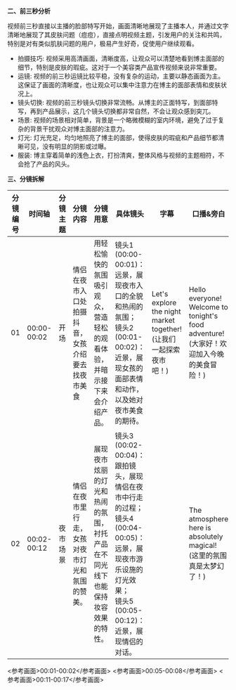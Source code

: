 **二、前三秒分析**

视频前三秒直接以主播的脸部特写开始，画面清晰地展现了主播本人，并通过文字清晰地展现了其皮肤问题（痘痘），直接点明视频主题，引发用户的关注和共鸣，特别是对有类似肌肤问题的用户，极易产生好奇，促使用户继续观看。
 - 拍摄技巧: 视频采用高清画面，清晰度高，让观众可以清楚地看到博主面部的细节，特别是皮肤的瑕疵。这对于一个美容类产品宣传视频来说非常重要。
 - 运镜: 视频的前三秒运镜比较平稳，没有复杂的运动，主要以静态画面为主。这保证了画面的清晰度，也让观众可以集中注意力在博主的面部表情和皮肤状况上。
 - 镜头切换: 视频的前三秒镜头切换非常流畅。从博主的正面特写，到面部特写，再到产品展示，这几个镜头切换都非常自然，不会让观众感到突兀。
 - 场景: 视频的场景相对简单，背景是一个略微模糊的室内环境，避免了过于复杂的背景干扰观众对博主面部的注意力。
 - 灯光: 灯光充足，均匀地照亮了博主的面部，使得皮肤的瑕疵和产品细节都清晰可见，没有明显的阴影或过曝。
 - 服装: 博主穿着简单的浅色上衣，打扮清爽，整体风格与视频的主题相符，不会抢了产品的风头。


**三、分镜拆解**

| 分镜编号 | 时间轴 | 分镜主题 | 分镜内容 | 分镜用意 | 具体镜头 | 字幕 | 口播&旁白 | 关键注意点 | 参考画面 |
|---|---|---|---|---|---|---|---|---|---|
| 01 | 00:00-00:02 | 开场 | 情侣在夜市入口处拍摄抖音，女孩介绍要去找夜市美食 | 用轻松愉快的氛围吸引观众，营造轻松的观看体验，并暗示接下来会介绍产品。 | 镜头1 (00:00-00:01)：远景，展现夜市入口的全貌和热闹的氛围；<br>镜头2 (00:01-00:02)：近景，展现女孩的面部表情和动作，以及她对夜市美食的期待。 | Let's explore the night market together! (让我们一起探索夜市吧！) | Hello everyone! Welcome to tonight's food adventure! (大家好！欢迎加入今晚的美食冒险！) | 镜头切换要流畅自然，避免突兀感。 | <参考画面>00:00-00:01</参考画面><br><参考画面>00:01-00:02</参考画面> |
| 02 | 00:02-00:12 | 夜市场景 | 情侣在夜市里行走，女孩对夜市灯光和氛围的赞美。 | 展现夜市炫丽的灯光和热闹的氛围，衬托产品在不同光线下也能保持妆容效果的特性。 | 镜头3 (00:02-00:04)：跟拍镜头，展现情侣在夜市中行走的过程；<br>镜头4 (00:04-00:05)：远景，展现夜市游乐设施的灯光效果；<br>镜头5 (00:05-00:12)：近景，展现情侣的对话。 | | The atmosphere here is absolutely magical! (这里的氛围真是太梦幻了！) | 跟拍镜头要稳定，避免抖动。 | <参考画面>00:02-00:04</参考画面><br><参考画面>00:05-00:12</参考画面> |

<参考画面>00:01-00:02</参考画面>
<参考画面>00:05-00:08</参考画面>
<参考画面>00:11-00:17</参考画面>

